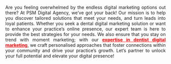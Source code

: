 <p style="text-align: justify;">Are you feeling overwhelmed by the endless digital marketing options out there? At PSM Digital Agency, we&rsquo;ve got your back! Our mission is to help you discover tailored solutions that meet your needs, and turn leads into loyal patients. Whether you seek a dental digital marketing solution or want to enhance your practice&rsquo;s online presence, our expert team is here to provide the best strategies for your needs. We also ensure that you stay on trend with moment marketing; with our <span style="color: #ff0000;"><strong><a style="color: #ff0000;" title="expertise in dentist digital marketing" href="https://psmdigitalagency.com.au/dental-digital-marketing/" target="_blank">expertise in dentist digital marketing</a></strong></span>, we craft personalised approaches that foster connections within your community and drive your practice&rsquo;s growth. Let&rsquo;s partner to unlock your full potential and elevate your digital presence!</p>
